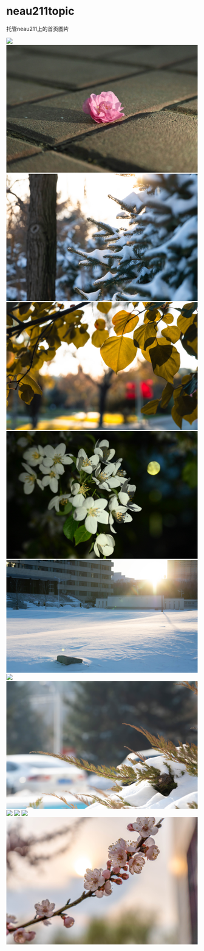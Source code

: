 # neau211topic
托管neau211上的首页图片

![]( https://github.com/spruancelin/neau211topic/blob/main/images/topic%20(1).jpg)
![]( https://github.com/spruancelin/neau211topic/blob/main/images/topic%20(2).jpg)
![]( https://github.com/spruancelin/neau211topic/blob/main/images/topic%20(3).jpg)
![]( https://github.com/spruancelin/neau211topic/blob/main/images/topic%20(4).jpg)
![]( https://github.com/spruancelin/neau211topic/blob/main/images/topic%20(5).jpg)
![]( https://github.com/spruancelin/neau211topic/blob/main/images/topic%20(6).jpg)
![]( https://github.com/spruancelin/neau211topic/blob/main/images/topic%20(7).jpg)
![]( https://github.com/spruancelin/neau211topic/blob/main/images/topic%20(8).jpg)
![]( https://github.com/spruancelin/neau211topic/blob/main/images/topic%20(9).jpg)
![]( https://github.com/spruancelin/neau211topic/blob/main/images/topic%20(10).jpg)
![]( https://github.com/spruancelin/neau211topic/blob/main/images/topic%20(11).jpg)
![]( https://github.com/spruancelin/neau211topic/blob/main/images/topic%20(12).jpg)
